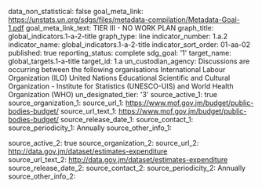 data_non_statistical: false
goal_meta_link: https://unstats.un.org/sdgs/files/metadata-compilation/Metadata-Goal-1.pdf
goal_meta_link_text: TIER III - NO WORK PLAN
graph_title: global_indicators.1-a-2-title
graph_type: line
indicator_number: 1.a.2
indicator_name: global_indicators.1-a-2-title
indicator_sort_order: 01-aa-02
published: true
reporting_status: complete
sdg_goal: '1'
target_name: global_targets.1-a-title
target_id: 1.a
un_custodian_agency: Discussions are occurring between the following organisations
  International Labour Organization (ILO) United Nations Educational Scientific and
  Cultural Organization - Institute for Statistics (UNESCO-UIS) and World Health Organization
  (WHO)
un_designated_tier: '3'
source_active_1: true
source_organization_1: 
source_url_1: https://www.mof.gov.jm/budget/public-bodies-budget/
source_url_text_1: https://www.mof.gov.jm/budget/public-bodies-budget/
source_release_date_1: 
source_contact_1: 
source_periodicity_1: Annually
source_other_info_1: 
    
source_active_2: true
source_organization_2: 
source_url_2: http://data.gov.jm/dataset/estimates-expenditure  
source_url_text_2: http://data.gov.jm/dataset/estimates-expenditure  
source_release_date_2: 
source_contact_2: 
source_periodicity_2: Annually
source_other_info_2:  
   